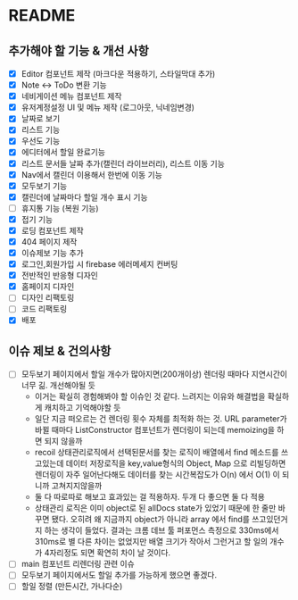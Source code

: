 # README

## 추가해야 할 기능 & 개선 사항

- [x] Editor 컴포넌트 제작 (마크다운 적용하기, 스타일막대 추가)
- [x] Note <-> ToDo 변환 기능
- [x] 네비게이션 메뉴 컴포넌트 제작
- [x] 유저계정설정 UI 및 메뉴 제작 (로그아웃, 닉네임변경)
- [x] 날짜로 보기
- [x] 리스트 기능
- [x] 우선도 기능
- [x] 에디터에서 할일 완료기능
- [x] 리스트 문서들 날짜 추가(캘린더 라이브러리), 리스트 이동 기능
- [x] Nav에서 캘린더 이용해서 한번에 이동 기능
- [x] 모두보기 기능
- [x] 캘린더에 날짜마다 할일 개수 표시 기능
- [ ] 휴지통 기능 (복원 기능)
- [x] 접기 기능
- [x] 로딩 컴포넌트 제작
- [x] 404 페이지 제작
- [x] 이슈제보 기능 추가
- [x] 로그인,회원가입 시 firebase 에러메세지 컨버팅
- [x] 전반적인 반응형 디자인
- [x] 홈페이지 디자인
- [ ] 디자인 리팩토링
- [ ] 코드 리팩토링
- [x] 배포

## 이슈 제보 & 건의사항

- [ ] 모두보기 페이지에서 할일 개수가 많아지면(200개이상) 렌더링 때마다 지연시간이 너무 긺. 개선해야될 듯
  - 이거는 확실히 경험해봐야 할 이슈인 것 같다. 느려지는 이유와 해결법을 확실하게 캐치하고 기억해야할 듯
  - 일단 지금 떠오르는 건 렌더링 횟수 자체를 최적화 하는 것. URL parameter가 바뀔 때마다 ListConstructor 컴포넌트가 렌더링이 되는데
    memoizing을 하면 되지 않을까
  - recoil 상태관리로직에서 선택된문서를 찾는 로직이 배열에서 find 메소드를 쓰고있는데 데이터 저장로직을 key,value형식의 Object, Map 으로 리빌딩하면
    렌더링이 자주 일어난다해도 데이터를 찾는 시간복잡도가 O(n) 에서 O(1) 이 되니까 고쳐지지않을까
  - 둘 다 따로따로 해보고 효과있는 걸 적용하자. 두개 다 좋으면 둘 다 적용
  - 상태관리 로직은 이미 object로 된 allDocs state가 있었기 때문에 한 줄만 바꾸면 됐다. 오히려 왜 지금까지 object가 아니라 array 에서 find를 쓰고있던거지 하는 생각이 들었다. 결과는 크롬 데브 툴 퍼포먼스 측정으로 330ms에서 310ms로 별 다른 차이는 없었지만 배열 크기가 작아서 그런거고 할 일의 개수가 4자리정도 되면 확연히 차이 날 것이다.
- [ ] main 컴포넌트 리렌더링 관련 이슈
- [ ] 모두보기 페이지에서도 할일 추가를 가능하게 했으면 좋겠다.
- [ ] 할일 정렬 (만든시간, 가나다순)
